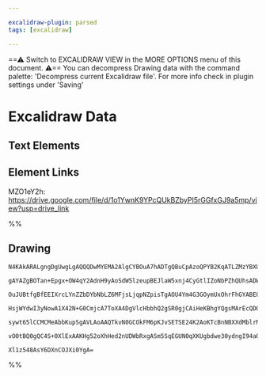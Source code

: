 ```yaml
---

excalidraw-plugin: parsed
tags: [excalidraw]

---
```

==⚠  Switch to EXCALIDRAW VIEW in the MORE OPTIONS menu of this document. ⚠== You can decompress Drawing data with the command palette: 'Decompress current Excalidraw file'. For more info check in plugin settings under 'Saving'


# Excalidraw Data

## Text Elements
## Element Links
MZO1eY2h: https://drive.google.com/file/d/1o1YwnK9YPcQUkBZbyPI5rGGfxGJ9a5mp/view?usp=drive_link

%%
## Drawing
```compressed-json
N4KAkARALgngDgUwgLgAQQQDwMYEMA2AlgCYBOuA7hADTgQBuCpAzoQPYB2KqATLZMzYBXUtiRoIACyhQ4zZAHoFAc0JRJQgEYA6bGwC2CgF7N6hbEcK4OCtptbErHALRY8RMpWdx8Q1TdIEfARcZgRmBShcZQUebQBGeISaOiCEfQQOKGZuAG1wMFAwYogSbggAWQAtAHl4hABNHkkU4shYRHL0zQRiYlxNYNaSzG5nAFZxgBZtKfiANh55gA5x

gAYAZgBOTan+Epgx+OW4qY2AdnH9yAoSdW5lzeupBEJlaW5xnj4CyGtlIZoNbPZhQUhsADWCAAwmx8GxSOUAMT1VFIZ6aXDYCHKcFCDjEWHwxESMHWZhwXCBLLDSAAM0I+HwAGVYID0IIPLSIKDwVCAOp3FpoH5tHlgyEIVkwdk8uFlZ5494ccI5NDxZ5sSnYNSHdVrYG/CC44RwACSxDVqFyAF1nnTyBkLdwOEImc9CASsOVcGtuXiCSrmFaimK

OuJUBtfgBfEEIXrcLYnZZbDYbNbLZ6MFjsLjqpNZpisTgAOU4Ym4G3GOymUxOhrFhGYABE0lAE2g6QQwhjhASAKLBDJZK2255COD9dvEbjxS5V+Y1r48LbPIgcCHlaSyeRKMiERjaZRsNgAhC6AwKBnBBTEBTxNjxBoUDgAaS2DQACtgAIoAVQhAAhKpNBgT8zXGUgAHEoLpTAoIAKS2XBxn0OAFDMBAKAAfiECkAF590YAB9ddNzXNhsQ7VAu3w

HsjWYdwI3yNowA1X42N+G0CmjcA7ToXA4DgVlcHbbhQ2gSR0gjCAiHeKBhgYQgsMArEcQDQk4QRZE6V0vTFOwERqSgM1230Vk+RhLSSXQFEEDRAyjMyEyzNU7ETXxTTiXKMkOApKlnMc0hjNM9IADFGRZNkZM5BUCggQzguc0LzIlAUhW4UVIESkKzIsyVpVlWKZ32BKnKyFKACVhGVVVZ1KnLkrMmptV1WcDQa8qXPCzgoDC3B9EZPVUCueLGoq

sywt65lCCMCMeAbbKupSgAVLAoAAQTkvN0GCOkFM6pKJvSETSE24K2AoKTcBnNBXXdMblrM/sCQ2i6rpCW70CpcEqEO3L0je36VvgGSNMUxjwSZAANbhzmOBJ5nGeItniNN4imHhzlXeLIbhfAGlnLZ5gSc5MfWTH0ymbHzlKowT30cSjXoAghAjJJ4h4ZGVh4/6mvSarPKDK0IHB0rcRIGa5syxbjVISX2zgT5xfl4gKjYYgEBegZgi+2j6JKCW

vO0tBQ0gQC4S+0XlExAAKHg52oXhHed2nUDWbRxgASm5SqEGUN0qXKUgbdwe30ydngI94aOPe9iBeceo6oHyqEWqgXMrXu/BSodAaED9r15Y4ZQmbFTIdeosE2eebAiCVtBq4QZ4OHz7gm81IQoHXCMm8Tko7AAKwQbBsmZVu4HVzXtcGaj9eb+KsQzxgVpPfAy5KcNyjCYJR9zblDNBAwQc6O63Rzo14SovXuwXsUHQMZk0j3zhuHntdQk2veV7

Xl1z548AsY6DXnCOJXi0YgA=
```
%%